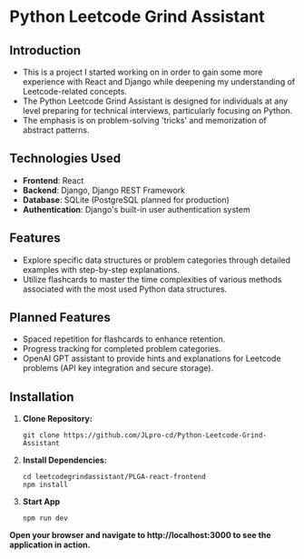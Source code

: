 # Python Leetcode Grind Assistant

## Introduction
- This is a project I started working on in order to gain some more experience with React and Django while deepening my understanding of Leetcode-related concepts.
- The Python Leetcode Grind Assistant is designed for individuals at any level preparing for technical interviews, particularly focusing on Python.
- The emphasis is on problem-solving 'tricks' and memorization of abstract patterns.

## Technologies Used
- **Frontend**: React
- **Backend**: Django, Django REST Framework
- **Database**: SQLite (PostgreSQL planned for production)
- **Authentication**: Django's built-in user authentication system

## Features
- Explore specific data structures or problem categories through detailed examples with step-by-step explanations.
- Utilize flashcards to master the time complexities of various methods associated with the most used Python data structures.

## Planned Features
- Spaced repetition for flashcards to enhance retention.
- Progress tracking for completed problem categories.
- OpenAI GPT assistant to provide hints and explanations for Leetcode problems (API key integration and secure storage).

## Installation
1. **Clone Repository:**
 
   ```
   git clone https://github.com/JLpro-cd/Python-Leetcode-Grind-Assistant
   ```

2. **Install Dependencies:**

   ```
   cd leetcodegrindassistant/PLGA-react-frontend
   npm install
   ```

3. **Start App**

    ```
   npm run dev
   ```
**Open your browser and navigate to http://localhost:3000 to see the application in action.**

   

  
